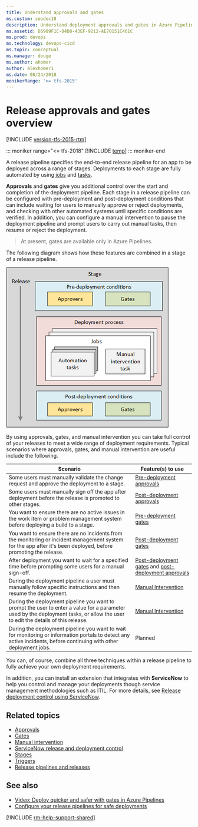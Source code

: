 ```yaml
---
title: Understand approvals and gates
ms.custom: seodec18
description: Understand deployment approvals and gates in Azure Pipelines and Team Foundation Server (TFS)
ms.assetid: D5989F1C-04D8-43EF-9212-AE70151C461C
ms.prod: devops
ms.technology: devops-cicd
ms.topic: conceptual
ms.manager: douge
ms.author: ahomer
author: alexhomer1
ms.date: 08/24/2018
monikerRange: '>= tfs-2015'
---
```


# Release approvals and gates overview

[!INCLUDE [version-tfs-2015-rtm](../../_shared/version-tfs-2015-rtm.md)]

::: moniker range="<= tfs-2018"
[!INCLUDE [temp](../../_shared/concept-rename-note.md)]
::: moniker-end

A release pipeline specifies the end-to-end release pipeline for an app to be deployed across a range of stages.
Deployments to each stage are fully automated by using 
[jobs](../../process/phases.md) and [tasks](../../process/tasks.md).

**Approvals** and **gates** give you additional control over the start and completion of the deployment pipeline.
Each stage in a release pipeline can be configured with pre-deployment and post-deployment conditions
that can include waiting for users to manually approve or reject deployments, and checking with other automated
systems until specific conditions are verified. In addition, you can configure a manual intervention to pause the
deployment pipeline and prompt users to carry out manual tasks, then resume or reject the deployment.

> At present, gates are available only in Azure Pipelines.

The following diagram shows how these features are combined in a stage of a release pipeline.

![Schematic view of approvals and gates in a stage](_img/approvals-gates.png)

By using approvals, gates, and manual intervention you can take full control of your releases
to meet a wide range of deployment requirements. Typical scenarios where approvals, gates, and manual intervention
are useful include the following.

<a name="scenarios"></a>

| Scenario | Feature(s) to use |
| --- | --- |
| Some users must manually validate the change request and approve the deployment to a stage. | [Pre-deployment approvals](approvals.md) |
| Some users must manually sign off the app after deployment before the release is promoted to other stages. | [Post-deployment approvals](approvals.md) |
| You want to ensure there are no active issues in the work item or problem management system before deploying a build to a stage.  | [Pre-deployment gates](gates.md) |
| You want to ensure there are no incidents from the monitoring or incident management system for the app after it's been deployed, before promoting the release. | [Post-deployment gates](gates.md) |
| After deployment you want to wait for a specified time before prompting some users for a manual sign-off.  | [Post-deployment gates](gates.md) and [post-deployment approvals](approvals.md) |
| During the deployment pipeline a user must manually follow specific instructions and then resume the deployment. | [Manual Intervention](../deploy-using-approvals.md#configure-maninter) | 
| During the deployment pipeline you want to prompt the user to enter a value for a parameter used by the deployment tasks, or allow the user to edit the details of this release. | [Manual Intervention](../deploy-using-approvals.md#configure-maninter) | 
| During the deployment pipeline you want to wait for monitoring or information portals to detect any active incidents, before continuing with other deployment jobs.  | Planned | 

You can, of course, combine all three techniques within a release pipeline to fully achieve your own deployment requirements.

In addition, you can install an extension that integrates with **ServiceNow** to help you control and manage your deployments
though service management methodologies such as ITIL. For more details, see [Release deployment control using ServiceNow](servicenow.md).

## Related topics

* [Approvals](approvals.md)
* [Gates](gates.md)
* [Manual intervention](../deploy-using-approvals.md#configure-maninter)
* [ServiceNow release and deployment control](servicenow.md)
* [Stages](../environments.md)
* [Triggers](../triggers.md)
* [Release pipelines and releases](index.md)

## See also

* [Video: Deploy quicker and safer with gates in Azure Pipelines](https://channel9.msdn.com/Events/Connect/2017/T181)
* [Configure your release pipelines for safe deployments](https://blogs.msdn.microsoft.com/visualstudioalm/2017/04/24/configuring-your-release-pipelines-for-safe-deployments/)

[!INCLUDE [rm-help-support-shared](../../_shared/rm-help-support-shared.md)]
